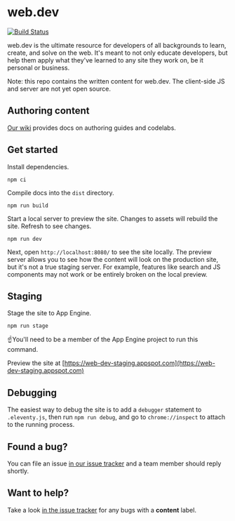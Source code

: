 # web.dev

[![Build Status](https://travis-ci.org/GoogleChrome/web.dev.svg?branch=master)](https://travis-ci.org/GoogleChrome/web.dev)

web.dev is the ultimate resource for developers of all backgrounds to learn,
create, and solve on the web. It's meant to not only educate developers, but
help them apply what they've learned to any site they work on, be it personal or
business.

Note: this repo contains the written content for web.dev. The client-side JS and
server are not yet open source.

## Authoring content

[Our wiki](https://github.com/GoogleChrome/web.dev/wiki) provides docs on
authoring guides and codelabs.

## Get started

Install dependencies.

```
npm ci
```

Compile docs into the `dist` directory.

```
npm run build
```

Start a local server to preview the site. Changes to assets will rebuild
the site. Refresh to see changes.

```
npm run dev
```

Next,  open `http://localhost:8080/` to see the site locally. The preview server
allows you to see how the content will look on the production site, but it's
not a true staging server. For example, features like search and JS components
may not work or be entirely broken on the local preview.

## Staging

Stage the site to App Engine.

```
npm run stage
```

☝️You'll need to be a member of the App Engine project to run this command.

Preview the site at
[https://web-dev-staging.appspot.com](https://web-dev-staging.appspot.com)

## Debugging

The easiest way to debug the site is to add a `debugger` statement to
`.eleventy.js`, then run `npm run debug`, and go to `chrome://inspect` to
attach to the running process.

## Found a bug?

You can file an issue [in our issue
tracker](https://github.com/GoogleChrome/web.dev/issues) and a team member
should reply shortly.

## Want to help?

Take a look [in the issue
tracker](https://github.com/GoogleChrome/web.dev/issues) for any bugs with a
**content** label.
